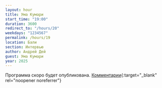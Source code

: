 ```yaml
---
layout: hour
title: Ума Кумари
start_time: "19:00"
duration: 3600
redirect_to: "/hours/20"
weekdays: "1234567"
permalink: /hours/19
location: Бали
section: Интервью
author: Андрей Дей
guest: Ума Кумари  
year: 2025
---
```


Программа скоро будет опубликована. [Комментарии](https://t.me/+nk0UKze8dEczZDAy){:target="_blank" rel="noopener noreferrer"}
